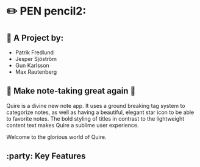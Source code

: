 # :pencil2: PEN pencil2:

## :information_desk_person: A Project by:

- Patrik Fredlund
- Jesper Sjöström
- Gun Karlsson
- Max Rautenberg

## :crown: Make note-taking great again :crown:

Quire is a divine new note app. 
It uses a ground breaking tag system to categorize notes, as well as having a beautiful, elegant star icon to be able to favorite notes. 
The bold styling of titles in contrast to the lightweight content text makes Quire a sublime user experience. 

Welcome to the glorious world of Quire.


## :party: Key Features
